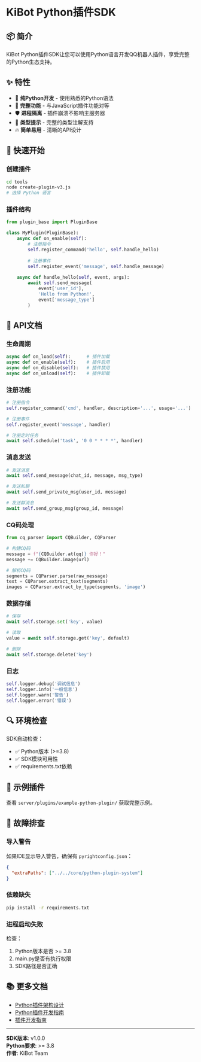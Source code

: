 # KiBot Python插件SDK

## 📦 简介

KiBot Python插件SDK让您可以使用Python语言开发QQ机器人插件，享受完整的Python生态支持。

## ✨ 特性

- 🐍 **纯Python开发** - 使用熟悉的Python语法
- 🔌 **完整功能** - 与JavaScript插件功能对等
- 🛡️ **进程隔离** - 插件崩溃不影响主服务器
- 📝 **类型提示** - 完整的类型注解支持
- 🔥 **简单易用** - 清晰的API设计

## 🚀 快速开始

### 创建插件

```bash
cd tools
node create-plugin-v3.js
# 选择 Python 语言
```

### 插件结构

```python
from plugin_base import PluginBase

class MyPlugin(PluginBase):
    async def on_enable(self):
        # 注册指令
        self.register_command('hello', self.handle_hello)
        
        # 注册事件
        self.register_event('message', self.handle_message)
    
    async def handle_hello(self, event, args):
        await self.send_message(
            event['user_id'],
            'Hello from Python!',
            event['message_type']
        )
```

## 📖 API文档

### 生命周期

```python
async def on_load(self):      # 插件加载
async def on_enable(self):    # 插件启用
async def on_disable(self):   # 插件禁用
async def on_unload(self):    # 插件卸载
```

### 注册功能

```python
# 注册指令
self.register_command('cmd', handler, description='...', usage='...')

# 注册事件
self.register_event('message', handler)

# 注册定时任务
await self.schedule('task', '0 0 * * * *', handler)
```

### 消息发送

```python
# 发送消息
await self.send_message(chat_id, message, msg_type)

# 发送私聊
await self.send_private_msg(user_id, message)

# 发送群消息
await self.send_group_msg(group_id, message)
```

### CQ码处理

```python
from cq_parser import CQBuilder, CQParser

# 构建CQ码
message = f"{CQBuilder.at(qq)} 你好！"
message += CQBuilder.image(url)

# 解析CQ码
segments = CQParser.parse(raw_message)
text = CQParser.extract_text(segments)
images = CQParser.extract_by_type(segments, 'image')
```

### 数据存储

```python
# 保存
await self.storage.set('key', value)

# 读取
value = await self.storage.get('key', default)

# 删除
await self.storage.delete('key')
```

### 日志

```python
self.logger.debug('调试信息')
self.logger.info('一般信息')
self.logger.warn('警告')
self.logger.error('错误')
```

## 🔍 环境检查

SDK自动检查：
- ✅ Python版本 (>=3.8)
- ✅ SDK模块可用性
- ✅ requirements.txt依赖

## 📝 示例插件

查看 `server/plugins/example-python-plugin/` 获取完整示例。

## 🐛 故障排查

### 导入警告

如果IDE显示导入警告，确保有 `pyrightconfig.json`：
```json
{
  "extraPaths": ["../../core/python-plugin-system"]
}
```

### 依赖缺失

```bash
pip install -r requirements.txt
```

### 进程启动失败

检查：
1. Python版本是否 >= 3.8
2. main.py是否有执行权限
3. SDK路径是否正确

## 📚 更多文档

- [Python插件架构设计](../../../文档/server/文档-server-Python插件架构设计.md)
- [Python插件开发指南](../../../文档/server/文档-server-Python插件开发指南.md)
- [插件开发指南](../../../文档/server/文档-server-插件开发指南.md)

---

**SDK版本**: v1.0.0  
**Python要求**: >= 3.8  
**作者**: KiBot Team


